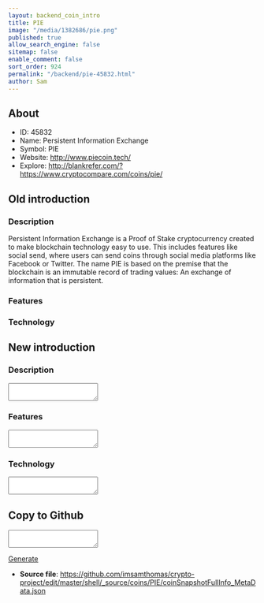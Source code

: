 ```yaml
---
layout: backend_coin_intro
title: PIE
image: "/media/1382686/pie.png"
published: true
allow_search_engine: false
sitemap: false
enable_comment: false
sort_order: 924
permalink: "/backend/pie-45832.html"
author: Sam
---
```


## About

- ID: 45832
- Name: Persistent Information Exchange
- Symbol: PIE
- Website: http://www.piecoin.tech/
- Explore: http://blankrefer.com/?https://www.cryptocompare.com/coins/pie/


## Old introduction

### Description

<p>Persistent Information Exchange is a Proof of Stake cryptocurrency created to make blockchain technology easy to use. This includes features like social send, where users can send coins through social media platforms like Facebook or Twitter. The name PIE is based on the premise that the blockchain is an immutable record of trading values: An exchange of information that is persistent. </p>

### Features


### Technology




## New introduction


### Description
<textarea id="meta_description" name="description"></textarea>

### Features
<textarea id="meta_features" name="features"></textarea>

### Technology
<textarea id="meta_technology" name="technology"></textarea>


## Copy to Github

<textarea id="coinsnapshotfullinfo_metadata"></textarea>

<a href="#gen" onclick="generateMetaDatJson()">Generate</a>

- **Source file**: <a href="https://github.com/imsamthomas/crypto-project/edit/master/shell/_source/coins/PIE/coinSnapshotFullInfo_MetaData.json">https://github.com/imsamthomas/crypto-project/edit/master/shell/_source/coins/PIE/coinSnapshotFullInfo_MetaData.json</a>

